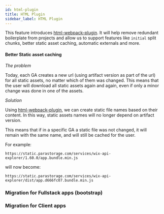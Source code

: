 ```yaml
---
id: html-plugin
title: HTML Plugin
sidebar_label: HTML Plugin
---
```


This feature introduces [html-webpack-plugin](https://github.com/jantimon/html-webpack-plugin). It will help remove redundant boilerplate from projects and allow us to support features like `initial` split chunks, better static asset caching, automatic externals and more.

#### Better Static asset caching

_The problem_

Today, each GA creates a new url (using artifact version as part of the url) for all static assets, no matter which of them was changed. This means that the user will download all static assets again and again, even if only a minor change was done in one of the assets.

_Solution_

Using [html-webpack-plugin](https://github.com/jantimon/html-webpack-plugin), we can create static file names based on their content. In this way, static assets names will no longer depend on artifact version. 

This means that if in a specific GA a static file was not changed, it will remain with the same name, and will still be cached for the user. 

For example:

`https://static.parastorage.com/services/wix-api-explorer/1.60.0/app.bundle.min.js` 

will now become:

`https://static.parastorage.com/services/wix-api-explorer/dist/app.d666fc07.bundle.min.js`


### Migration for Fullstack apps (bootstrap)


### Migration for Client apps

